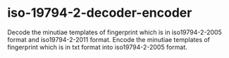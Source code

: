 # iso-19794-2-decoder-encoder
Decode the minutiae templates of fingerprint which is in iso19794-2-2005 format and iso19794-2-2011 format.
Encode the minutiae templates of fingerprint which is in txt format into iso19794-2-2005 format.
